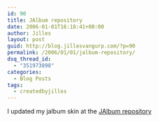 ```yaml
---
id: 90
title: JAlbum repository
date: 2006-01-01T16:18:41+00:00
author: Jilles
layout: post
guid: http://blog.jillesvangurp.com/?p=90
permalink: /2006/01/01/jalbum-repository/
dsq_thread_id:
  - "351973898"
categories:
  - Blog Posts
tags:
  - createdbyjilles
---
```

I updated my jalbum skin at the  <a href="http://jrepository.engblom.org/default.asp?Action=viewskin&amp;GUID={4EE1887C-8EDC-48C4-98B0-6FB76D953873}">JAlbum repository</a>